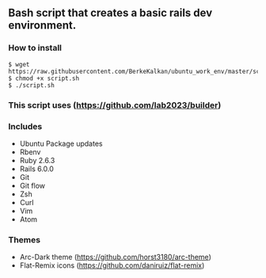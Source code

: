 ## Bash script that creates a basic rails dev environment.

### How to install
```
$ wget https://raw.githubusercontent.com/BerkeKalkan/ubuntu_work_env/master/script.sh
$ chmod +x script.sh
$ ./script.sh
```
  
### This script uses (https://github.com/lab2023/builder)


### Includes
* Ubuntu Package updates
* Rbenv
* Ruby 2.6.3
* Rails 6.0.0
* Git 
* Git flow
* Zsh
* Curl
* Vim
* Atom

### Themes
* Arc-Dark theme (https://github.com/horst3180/arc-theme)
* Flat-Remix icons (https://github.com/daniruiz/flat-remix)
